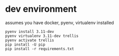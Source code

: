 

# dev environment

assumes you have docker, pyenv, virtualenv installed

    pyenv install 3.11-dev
    pyenv virtualenv 3.11-dev trellis
    pyenv activate trellis
    pip install -U pip
    pip install -r requirements.txt
